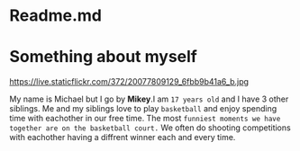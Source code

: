 # Readme.md
<h1>
Something about myself
</h1>

 https://live.staticflickr.com/372/20077809129_6fbb9b41a6_b.jpg

My name is Michael but I go by __Mikey__.I am `17 years old` and I have 3 other siblings. Me and my siblings love to play `basketball` and enjoy spending time with eachother in our free time. The most `funniest moments we have together are on the basketball court.` We often do shooting competitions with eachother having a diffrent winner each and every time.
